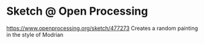 # Sketch @ Open Processing
https://www.openprocessing.org/sketch/477273
Creates a random painting in the style of Modrian 
